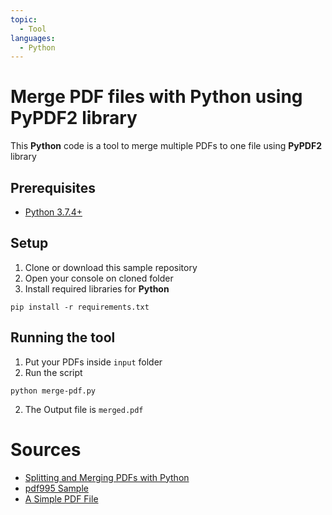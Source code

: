 ```yaml
---
topic: 
  - Tool
languages:
  - Python 
---
```


# Merge PDF files with Python using  PyPDF2 library
This **Python** code is a tool to merge multiple PDFs to one file using **PyPDF2** library 

## Prerequisites
- [Python 3.7.4+](https://www.python.org/)

## Setup
1. Clone or download this sample repository
2. Open your console on cloned folder
3. Install required libraries for **Python**
```
pip install -r requirements.txt
```

## Running the tool
1. Put your PDFs inside ```input``` folder 
2. Run the script
```
python merge-pdf.py
```
2. The Output file is ```merged.pdf```

# Sources
* [Splitting and Merging PDFs with Python](http://www.blog.pythonlibrary.org/2018/04/11/splitting-and-merging-pdfs-with-python/)
* [pdf995 Sample](http://www.pdf995.com/samples/pdf.pdf)
* [A Simple PDF File](http://www.africau.edu/images/default/sample.pdf)